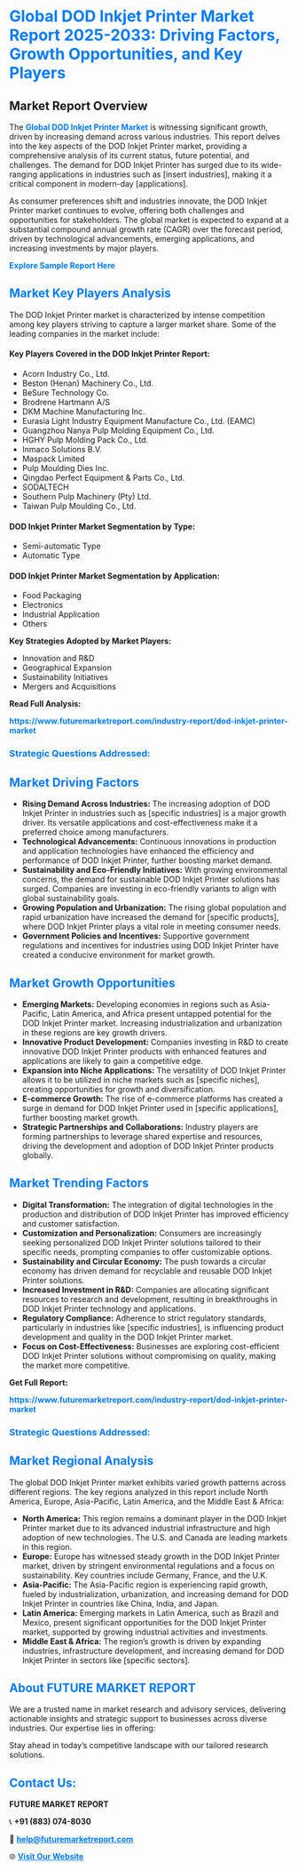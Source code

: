 <h1 style="color: #007BFF;">Global DOD Inkjet Printer Market Report 2025-2033: Driving Factors, Growth Opportunities, and Key Players</h1>

<section id="overview">
<h2>Market Report Overview</h2>
<p>The <a href="https://www.futuremarketreport.com/industry-report/dod-inkjet-printer-market" style="color: #007BFF; text-decoration: none;"><strong>Global DOD Inkjet Printer Market</strong></a> is witnessing significant growth, driven by increasing demand across various industries. This report delves into the key aspects of the DOD Inkjet Printer market, providing a comprehensive analysis of its current status, future potential, and challenges. The demand for DOD Inkjet Printer has surged due to its wide-ranging applications in industries such as [insert industries], making it a critical component in modern-day [applications].</p>
<p>As consumer preferences shift and industries innovate, the DOD Inkjet Printer market continues to evolve, offering both challenges and opportunities for stakeholders. The global market is expected to expand at a substantial compound annual growth rate (CAGR) over the forecast period, driven by technological advancements, emerging applications, and increasing investments by major players.</p>
</section>

<section id="overview">
<p><a href="https://www.futuremarketreport.com/request-sample/reportId=31771" style="color: #007BFF; text-decoration: none;"><strong>Explore Sample Report Here</strong></a></p>
</section>

<section id="key-players">
<h2 style="color: #007BFF;">Market Key Players Analysis</h2>
<p>The DOD Inkjet Printer market is characterized by intense competition among key players striving to capture a larger market share. Some of the leading companies in the market include:</p>
<h4>Key Players Covered in the DOD Inkjet Printer Report:</h4>
<ul><li>Acorn Industry Co., Ltd.</li><li>Beston (Henan) Machinery Co., Ltd.</li><li>BeSure Technology Co.</li><li>Brodrene Hartmann A/S</li><li>DKM Machine Manufacturing Inc.</li><li>Eurasia Light Industry Equipment Manufacture Co., Ltd. (EAMC)</li><li>Guangzhou Nanya Pulp Molding Equipment Co., Ltd.</li><li>HGHY Pulp Molding Pack Co., Ltd.</li><li>Inmaco Solutions B.V.</li><li>Maspack Limited</li><li>Pulp Moulding Dies Inc.</li><li>Qingdao Perfect Equipment &amp; Parts Co., Ltd.</li><li>SODALTECH</li><li>Southern Pulp Machinery (Pty) Ltd.</li><li>Taiwan Pulp Moulding Co., Ltd.</li></ul>
<h4>DOD Inkjet Printer Market Segmentation by Type:</h4>
<ul><li>Semi-automatic Type</li><li>Automatic Type</li></ul>

<h4>DOD Inkjet Printer Market Segmentation by Application:</h4>
<ul><li>Food Packaging</li><li>Electronics</li><li>Industrial Application</li><li>Others</li></ul>
<p><strong>Key Strategies Adopted by Market Players:</strong></p>
<ul>
<li>Innovation and R&D</li>
<li>Geographical Expansion</li>
<li>Sustainability Initiatives</li>
<li>Mergers and Acquisitions</li>
</ul>
</section>

<section>
<p><strong>Read Full Analysis: </strong></p><a href="https://www.futuremarketreport.com/industry-report/dod-inkjet-printer-market" style="color: #007BFF; text-decoration: none;"><strong>https://www.futuremarketreport.com/industry-report/dod-inkjet-printer-market</strong></a>
<h3 style="color: #007BFF;">Strategic Questions Addressed:</h3>
</section>

<section id="driving-factors">
<h2 style="color: #007BFF;">Market Driving Factors</h2>
<ul>
<li><strong>Rising Demand Across Industries:</strong> The increasing adoption of DOD Inkjet Printer in industries such as [specific industries] is a major growth driver. Its versatile applications and cost-effectiveness make it a preferred choice among manufacturers.</li>
<li><strong>Technological Advancements:</strong> Continuous innovations in production and application technologies have enhanced the efficiency and performance of DOD Inkjet Printer, further boosting market demand.</li>
<li><strong>Sustainability and Eco-Friendly Initiatives:</strong> With growing environmental concerns, the demand for sustainable DOD Inkjet Printer solutions has surged. Companies are investing in eco-friendly variants to align with global sustainability goals.</li>
<li><strong>Growing Population and Urbanization:</strong> The rising global population and rapid urbanization have increased the demand for [specific products], where DOD Inkjet Printer plays a vital role in meeting consumer needs.</li>
<li><strong>Government Policies and Incentives:</strong> Supportive government regulations and incentives for industries using DOD Inkjet Printer have created a conducive environment for market growth.</li>
</ul>
</section>

<section id="growth-opportunities">
<h2 style="color: #007BFF;">Market Growth Opportunities</h2>
<ul>
<li><strong>Emerging Markets:</strong> Developing economies in regions such as Asia-Pacific, Latin America, and Africa present untapped potential for the DOD Inkjet Printer market. Increasing industrialization and urbanization in these regions are key growth drivers.</li>
<li><strong>Innovative Product Development:</strong> Companies investing in R&D to create innovative DOD Inkjet Printer products with enhanced features and applications are likely to gain a competitive edge.</li>
<li><strong>Expansion into Niche Applications:</strong> The versatility of DOD Inkjet Printer allows it to be utilized in niche markets such as [specific niches], creating opportunities for growth and diversification.</li>
<li><strong>E-commerce Growth:</strong> The rise of e-commerce platforms has created a surge in demand for DOD Inkjet Printer used in [specific applications], further boosting market growth.</li>
<li><strong>Strategic Partnerships and Collaborations:</strong> Industry players are forming partnerships to leverage shared expertise and resources, driving the development and adoption of DOD Inkjet Printer products globally.</li>
</ul>
</section>

<section id="trending-factors">
<h2 style="color: #007BFF;">Market Trending Factors</h2>
<ul>
<li><strong>Digital Transformation:</strong> The integration of digital technologies in the production and distribution of DOD Inkjet Printer has improved efficiency and customer satisfaction.</li>
<li><strong>Customization and Personalization:</strong> Consumers are increasingly seeking personalized DOD Inkjet Printer solutions tailored to their specific needs, prompting companies to offer customizable options.</li>
<li><strong>Sustainability and Circular Economy:</strong> The push towards a circular economy has driven demand for recyclable and reusable DOD Inkjet Printer solutions.</li>
<li><strong>Increased Investment in R&D:</strong> Companies are allocating significant resources to research and development, resulting in breakthroughs in DOD Inkjet Printer technology and applications.</li>
<li><strong>Regulatory Compliance:</strong> Adherence to strict regulatory standards, particularly in industries like [specific industries], is influencing product development and quality in the DOD Inkjet Printer market.</li>
<li><strong>Focus on Cost-Effectiveness:</strong> Businesses are exploring cost-efficient DOD Inkjet Printer solutions without compromising on quality, making the market more competitive.</li>
</ul>
</section>

<section>
<p><strong>Get Full Report: </strong></p><a href="https://www.futuremarketreport.com/industry-report/dod-inkjet-printer-market" style="color: #007BFF; text-decoration: none;"><strong>https://www.futuremarketreport.com/industry-report/dod-inkjet-printer-market</strong></a>
<h3 style="color: #007BFF;">Strategic Questions Addressed:</h3>
</section>


<section id="regional-analysis">
<h2 style="color: #007BFF;">Market Regional Analysis</h2>
<p>The global DOD Inkjet Printer market exhibits varied growth patterns across different regions. The key regions analyzed in this report include North America, Europe, Asia-Pacific, Latin America, and the Middle East & Africa:</p>
<ul>
<li><strong>North America:</strong> This region remains a dominant player in the DOD Inkjet Printer market due to its advanced industrial infrastructure and high adoption of new technologies. The U.S. and Canada are leading markets in this region.</li>
<li><strong>Europe:</strong> Europe has witnessed steady growth in the DOD Inkjet Printer market, driven by stringent environmental regulations and a focus on sustainability. Key countries include Germany, France, and the U.K.</li>
<li><strong>Asia-Pacific:</strong> The Asia-Pacific region is experiencing rapid growth, fueled by industrialization, urbanization, and increasing demand for DOD Inkjet Printer in countries like China, India, and Japan.</li>
<li><strong>Latin America:</strong> Emerging markets in Latin America, such as Brazil and Mexico, present significant opportunities for the DOD Inkjet Printer market, supported by growing industrial activities and investments.</li>
<li><strong>Middle East & Africa:</strong> The region’s growth is driven by expanding industries, infrastructure development, and increasing demand for DOD Inkjet Printer in sectors like [specific sectors].</li>
</ul>
</section>

<footer>
<h2 style="color: #007BFF;">About FUTURE MARKET REPORT</h2>
<p>We are a trusted name in market research and advisory services, delivering actionable insights and strategic support to businesses across diverse industries. Our expertise lies in offering:</p>

<p>Stay ahead in today’s competitive landscape with our tailored research solutions.</p>

<h2 style="color: #007BFF;">Contact Us:</h2>
<p><strong>FUTURE MARKET REPORT</strong></p>
<p>📞 <strong>+91 (883) 074-8030</strong></p>
<p>📧 <strong><a href="mailto:help@futuremarketreport.com" style="color: #007BFF;">help@futuremarketreport.com</a></strong></p>
<p>🌐 <strong><a href="https://www.futuremarketreport.com/" style="color: #007BFF;">Visit Our Website</a></strong></p>
</footer>